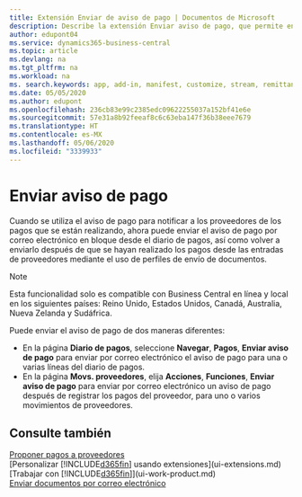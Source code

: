 ```yaml
---
title: Extensión Enviar de aviso de pago | Documentos de Microsoft
description: Describe la extensión Enviar aviso de pago, que permite enviar por correo electrónico y reenviar el aviso de pago desde el diario de pagos y los movimientos de proveedores.
author: edupont04
ms.service: dynamics365-business-central
ms.topic: article
ms.devlang: na
ms.tgt_pltfrm: na
ms.workload: na
ms. search.keywords: app, add-in, manifest, customize, stream, remittance, advice
ms.date: 05/05/2020
ms.author: edupont
ms.openlocfilehash: 236cb83e99c2385edc09622255037a152bf41e6e
ms.sourcegitcommit: 57e31a8b92feeaf8c6c63eba147f36b38eee7679
ms.translationtype: HT
ms.contentlocale: es-MX
ms.lasthandoff: 05/06/2020
ms.locfileid: "3339933"
---
```

# <a name="send-remittance-advice"></a>Enviar aviso de pago

Cuando se utiliza el aviso de pago para notificar a los proveedores de los pagos que se están realizando, ahora puede enviar el aviso de pago por correo electrónico en bloque desde el diario de pagos, así como volver a enviarlo después de que se hayan realizado los pagos desde las entradas de proveedores mediante el uso de perfiles de envío de documentos.

> [!NOTE]
> Esta funcionalidad solo es compatible con Business Central en línea y local en los siguientes países: Reino Unido, Estados Unidos, Canadá, Australia, Nueva Zelanda y Sudáfrica.  

Puede enviar el aviso de pago de dos maneras diferentes:

* En la página **Diario de pagos**, seleccione **Navegar**, **Pagos**, **Enviar aviso de pago** para enviar por correo electrónico el aviso de pago para una o varias líneas del diario de pagos.
* En la página **Movs. proveedores**, elija **Acciones**, **Funciones**, **Enviar aviso de pago** para enviar por correo electrónico un aviso de pago después de registrar los pagos del proveedor, para uno o varios movimientos de proveedores.

## <a name="see-also"></a>Consulte también

[Proponer pagos a proveedores](payables-how-suggest-vendor-payments.md)  
[Personalizar [!INCLUDE[d365fin](includes/d365fin_md.md)] usando extensiones](ui-extensions.md)  
[Trabajar con [!INCLUDE[d365fin](includes/d365fin_md.md)]](ui-work-product.md)  
[Enviar documentos por correo electrónico](ui-how-send-documents-email.md)  
